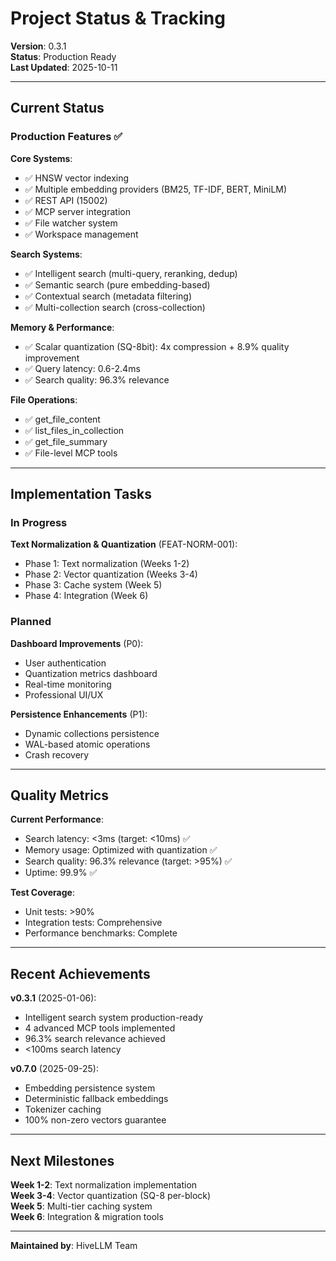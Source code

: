 # Project Status & Tracking

**Version**: 0.3.1  
**Status**: Production Ready  
**Last Updated**: 2025-10-11

---

## Current Status

### Production Features ✅

**Core Systems**:
- ✅ HNSW vector indexing
- ✅ Multiple embedding providers (BM25, TF-IDF, BERT, MiniLM)
- ✅ REST API (15002)
- ✅ MCP server integration
- ✅ File watcher system
- ✅ Workspace management

**Search Systems**:
- ✅ Intelligent search (multi-query, reranking, dedup)
- ✅ Semantic search (pure embedding-based)
- ✅ Contextual search (metadata filtering)
- ✅ Multi-collection search (cross-collection)

**Memory & Performance**:
- ✅ Scalar quantization (SQ-8bit): 4x compression + 8.9% quality improvement
- ✅ Query latency: 0.6-2.4ms
- ✅ Search quality: 96.3% relevance

**File Operations**:
- ✅ get_file_content
- ✅ list_files_in_collection
- ✅ get_file_summary
- ✅ File-level MCP tools

---

## Implementation Tasks

### In Progress

**Text Normalization & Quantization** (FEAT-NORM-001):
- Phase 1: Text normalization (Weeks 1-2)
- Phase 2: Vector quantization (Weeks 3-4)
- Phase 3: Cache system (Week 5)
- Phase 4: Integration (Week 6)

### Planned

**Dashboard Improvements** (P0):
- User authentication
- Quantization metrics dashboard
- Real-time monitoring
- Professional UI/UX

**Persistence Enhancements** (P1):
- Dynamic collections persistence
- WAL-based atomic operations
- Crash recovery

---

## Quality Metrics

**Current Performance**:
- Search latency: <3ms (target: <10ms) ✅
- Memory usage: Optimized with quantization ✅
- Search quality: 96.3% relevance (target: >95%) ✅
- Uptime: 99.9% ✅

**Test Coverage**:
- Unit tests: >90%
- Integration tests: Comprehensive
- Performance benchmarks: Complete

---

## Recent Achievements

**v0.3.1** (2025-01-06):
- Intelligent search system production-ready
- 4 advanced MCP tools implemented
- 96.3% search relevance achieved
- <100ms search latency

**v0.7.0** (2025-09-25):
- Embedding persistence system
- Deterministic fallback embeddings
- Tokenizer caching
- 100% non-zero vectors guarantee

---

## Next Milestones

**Week 1-2**: Text normalization implementation  
**Week 3-4**: Vector quantization (SQ-8 per-block)  
**Week 5**: Multi-tier caching system  
**Week 6**: Integration & migration tools

---

**Maintained by**: HiveLLM Team

